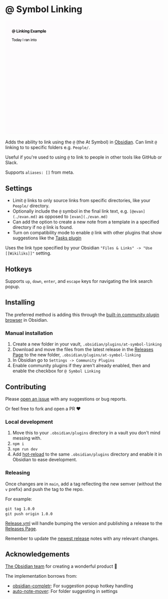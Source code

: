 # @ Symbol Linking

![Gif demo of using the @ symbol to link to a name in Persons/](./docs/at-symbol-linking-1.1.0.gif)

Adds the ability to link using the `@` (the At Symbol) in [Obsidian](https://obsidian.md/). Can limit `@` linking to to specific folders e.g. `People/`.

Useful if you're used to using `@` to link to people in other tools like GitHub or Slack.

Supports `aliases: []` from meta.

## Settings

- Limit `@` links to only source links from specific directories, like your `People/` directory.
- Optionally include the `@` symbol in the final link text, e.g. `[@evan](./evan.md)` as opposed to `[evan](./evan.md)`
- Can add the option to create a new note from a template in a specified directory if no `@` link is found.
- Turn on compatibility mode to enable `@` link with other plugins that show suggestions like the [Tasks plugin](https://github.com/obsidian-tasks-group/obsidian-tasks)

Uses the link type specified by your Obsidian `"Files & Links" -> "Use [[Wikiliks]]"` setting.

## Hotkeys

Supports `up`, `down`, `enter`, and `escape` keys for navigating the link search popup.

## Installing

The preferred method is adding this through the [built-in community plugin browser](https://help.obsidian.md/Extending+Obsidian/Community+plugins) in Obsidian.

### Manual installation

1. Create a new folder in your vault, `.obsidian/plugins/at-symbol-linking`
1. Download and move the files from the latest release in the [Releases Page](https://github.com/Ebonsignori/obsidian-at-symbol-linking/releases) to the new folder, `.obsidian/plugins/at-symbol-linking`
1. In Obsidian go to `Settings -> Community Plugins`
1. Enable community plugins if they aren't already enabled, then and enable the checkbox for `@ Symbol Linking`

## Contributing 

Please [open an issue](https://github.com/Ebonsignori/obsidian-at-symbol-linking/issues/new) with any suggestions or bug reports.

Or feel free to fork and open a PR :heart:

### Local development

1. Move this to your `.obsidian/plugins` directory in a vault you don't mind messing with.
1. `npm i`
1. `npm run dev`
1. Add [hot-reload](https://github.com/pjeby/hot-reload) to the same `.obsidian/plugins` directory and enable it in Obsidian to ease development.

### Releasing

Once changes are in `main`, add a tag reflecting the new semver (without the `v` prefix) and push the tag to the repo.

For example:
```
git tag 1.0.0
git push origin 1.0.0
```

[Release.yml](./.github/workflows/release.yml) will handle bumping the version and publishing a release to the [Releases Page](https://github.com/Ebonsignori/obsidian-at-symbol-linking/releases).

Remember to update the [newest release](https://github.com/Ebonsignori/obsidian-at-symbol-linking/releases) notes with any relevant changes.

## Acknowledgements

[The Obsidian team](https://obsidian.md/about) for creating a wonderful product :purple_heart:

The implementation borrows from:

- [obsidian-completr](https://github.com/tth05/obsidian-completr): For suggestion popup hotkey handling
- [auto-note-mover](https://github.com/farux/obsidian-auto-note-mover): For folder suggesting in settings 
